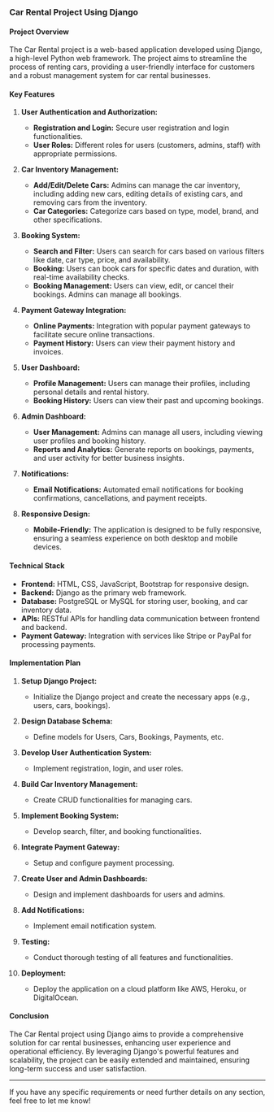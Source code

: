 ### Car Rental Project Using Django

#### Project Overview
The Car Rental project is a web-based application developed using Django, a high-level Python web framework. The project aims to streamline the process of renting cars, providing a user-friendly interface for customers and a robust management system for car rental businesses. 

#### Key Features

1. **User Authentication and Authorization:**
   - **Registration and Login:** Secure user registration and login functionalities.
   - **User Roles:** Different roles for users (customers, admins, staff) with appropriate permissions.

2. **Car Inventory Management:**
   - **Add/Edit/Delete Cars:** Admins can manage the car inventory, including adding new cars, editing details of existing cars, and removing cars from the inventory.
   - **Car Categories:** Categorize cars based on type, model, brand, and other specifications.

3. **Booking System:**
   - **Search and Filter:** Users can search for cars based on various filters like date, car type, price, and availability.
   - **Booking:** Users can book cars for specific dates and duration, with real-time availability checks.
   - **Booking Management:** Users can view, edit, or cancel their bookings. Admins can manage all bookings.

4. **Payment Gateway Integration:**
   - **Online Payments:** Integration with popular payment gateways to facilitate secure online transactions.
   - **Payment History:** Users can view their payment history and invoices.

5. **User Dashboard:**
   - **Profile Management:** Users can manage their profiles, including personal details and rental history.
   - **Booking History:** Users can view their past and upcoming bookings.

6. **Admin Dashboard:**
   - **User Management:** Admins can manage all users, including viewing user profiles and booking history.
   - **Reports and Analytics:** Generate reports on bookings, payments, and user activity for better business insights.

7. **Notifications:**
   - **Email Notifications:** Automated email notifications for booking confirmations, cancellations, and payment receipts.

8. **Responsive Design:**
   - **Mobile-Friendly:** The application is designed to be fully responsive, ensuring a seamless experience on both desktop and mobile devices.

#### Technical Stack

- **Frontend:** HTML, CSS, JavaScript, Bootstrap for responsive design.
- **Backend:** Django as the primary web framework.
- **Database:** PostgreSQL or MySQL for storing user, booking, and car inventory data.
- **APIs:** RESTful APIs for handling data communication between frontend and backend.
- **Payment Gateway:** Integration with services like Stripe or PayPal for processing payments.

#### Implementation Plan

1. **Setup Django Project:**
   - Initialize the Django project and create the necessary apps (e.g., users, cars, bookings).

2. **Design Database Schema:**
   - Define models for Users, Cars, Bookings, Payments, etc.

3. **Develop User Authentication System:**
   - Implement registration, login, and user roles.

4. **Build Car Inventory Management:**
   - Create CRUD functionalities for managing cars.

5. **Implement Booking System:**
   - Develop search, filter, and booking functionalities.

6. **Integrate Payment Gateway:**
   - Setup and configure payment processing.

7. **Create User and Admin Dashboards:**
   - Design and implement dashboards for users and admins.

8. **Add Notifications:**
   - Implement email notification system.

9. **Testing:**
   - Conduct thorough testing of all features and functionalities.

10. **Deployment:**
    - Deploy the application on a cloud platform like AWS, Heroku, or DigitalOcean.

#### Conclusion
The Car Rental project using Django aims to provide a comprehensive solution for car rental businesses, enhancing user experience and operational efficiency. By leveraging Django's powerful features and scalability, the project can be easily extended and maintained, ensuring long-term success and user satisfaction.

---

If you have any specific requirements or need further details on any section, feel free to let me know!
